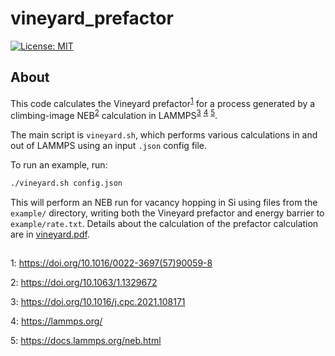 # vineyard_prefactor

[![License: MIT](https://img.shields.io/badge/License-MIT-yellow.svg)](https://opensource.org/licenses/MIT)

## About

This code calculates the Vineyard prefactor<sup>[1](#vineyard)</sup> for a process generated by a climbing-image NEB<sup>[2](#neb)</sup> calculation in LAMMPS<sup>[3](#lammps_paper)</sup> <sup>[4](#lammps_link)</sup> <sup>[5](#lammps_neb)</sup>.

The main script is `vineyard.sh`, which performs various calculations in and out of LAMMPS using an input `.json` config file.

To run an example, run:

```bash
./vineyard.sh config.json
```

This will perform an NEB run for vacancy hopping in Si using files from the `example/` directory, writing both the Vineyard prefactor and energy barrier to `example/rate.txt`. Details about the calculation of the prefactor calculation are in [vineyard.pdf](https://github.com/jwjeffr/vineyard_prefactor/blob/main/vineyard.pdf).

##

<a name="vineyard">1</a>: https://doi.org/10.1016/0022-3697(57)90059-8

<a name="neb">2</a>: https://doi.org/10.1063/1.1329672

<a name="lammps_paper">3</a>: https://doi.org/10.1016/j.cpc.2021.108171

<a name="lammps_link">4</a>: https://lammps.org/

<a name="lammps_neb">5</a>: https://docs.lammps.org/neb.html